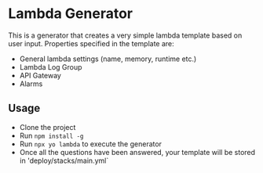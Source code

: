 # Lambda Generator

This is a generator that creates a very simple lambda template based on user input. Properties specified in the template are:
 - General lambda settings (name, memory, runtime etc.)
 - Lambda Log Group
 - API Gateway
 - Alarms
 
## Usage

 - Clone the project
 - Run ```npm install -g```
 - Run ```npx yo lambda``` to execute the generator
 - Once all the questions have been answered, your template will be stored in 'deploy/stacks/main.yml`
 

